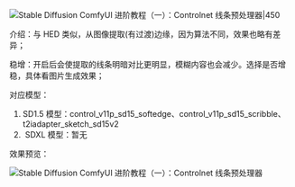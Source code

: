 
![Stable Diffusion ComfyUI 进阶教程（一）：Controlnet 线条预处理器|450](https://image.uisdc.com/wp-content/uploads/2024/03/uisdc-xt-20240306-6.jpg)

介绍：与 HED 类似，从图像提取(有过渡)边缘，因为算法不同，效果也略有差异；

稳增：开启后会使提取的线条明暗对比更明显，模糊内容也会减少。选择是否增稳，具体看图片生成效果；

对应模型：

1. SD1.5 模型：control_v11p_sd15_softedge、control_v11p_sd15_scribble、t2iadapter_sketch_sd15v2
2.  SDXL 模型：暂无

效果预览：

![Stable Diffusion ComfyUI 进阶教程（一）：Controlnet 线条预处理器](https://image.uisdc.com/wp-content/uploads/2024/03/uisdc-xt-20240306-7.jpg)